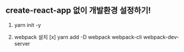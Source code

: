 ## create-react-app 없이 개발환경 설정하기!
  
  1. yarn init -y

  2. webpack 설치
  [x] yarn add -D webpack webpack-cli webpack-dev-server
